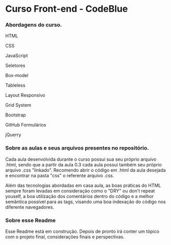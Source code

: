 # Curso Front-end - CodeBlue

### Abordagens do curso.

HTML

CSS

JavaScript

Seletores

Box-model

Tableless

Layout Responsivo

Grid System

Bootstrap

GitHub
Formulários

jQuerry

### Sobre as aulas e seus arquivos presentes no repositório.

Cada aula desenvolvida durante o curso possui sua seu próprio arquivo .html, sendo que a partir da aula 0.3 cada aula possui também seu próprio arquivo .css "linkado". Recomendo abrir o código em .html da aula desejada e encontrar na pasta "css" o referente arquivo .css.

Além das tecnologias abordadas em casa aula, as boas práticas do HTML sempre foram levadas em consideração como o "DRY" ou don't repeat youself, a boa utilização dos comentários dentro do código e a melhor semântica possível para as tags, visando uma boa indexação do código nos diferente navegadores.

### Sobre esse Readme

Esse Readme está em construção. Depois de pronto irá conter um tópico com o projeto final, considerações finais e perspectivas.
